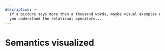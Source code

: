 ```yaml
---
description: >-
  If a picture says more than a thousand words, maybe visual examples will help
  you understand the relational operators...
---
```


# Semantics visualized

